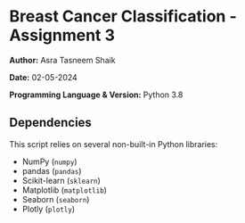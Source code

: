 # Breast Cancer Classification - Assignment 3

**Author:** 
Asra Tasneem Shaik  

**Date:** 
02-05-2024

**Programming Language & Version:** 
Python 3.8  

## Dependencies
This script relies on several non-built-in Python libraries:
- NumPy (`numpy`)
- pandas (`pandas`)
- Scikit-learn (`sklearn`)
- Matplotlib (`matplotlib`)
- Seaborn (`seaborn`)
- Plotly (`plotly`)
